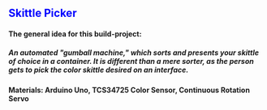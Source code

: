 ## <style> h2 {color: blue;} </style> <h2>Skittle Picker</h2>

#### The general idea for this build-project:
##### An automated "gumball machine," which sorts and presents your skittle of choice in a container. It is different than a mere sorter, as the person gets to pick the color skittle desired on an interface.  

#### Materials: Arduino Uno, TCS34725 Color Sensor, Continuous Rotation Servo
